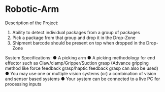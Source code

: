 # Robotic-Arm
Description of the Project:
1. Ability to detect individual packages from a group of packages
2. Pick a package from that group and drop it in the Drop-Zone
3. Shipment barcode should be present on top when dropped in the Drop-Zone

System Specifications:
● A picking arm
● A picking methodology for end effector such as Claw/clamp/Gripper/Suction grasp (Advance
gripping method like force feedback grasp/haptic feedback grasp can also be used)
● You may use one or multiple vision systems (or) a combination of vision and sensor based
systems
● Your system can be connected to a live PC for processing inputs

